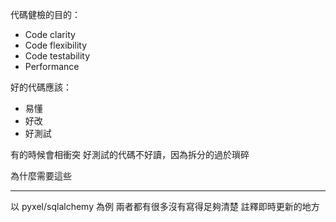 代碼健檢的目的：
- Code clarity
- Code flexibility
- Code testability
- Performance

好的代碼應該：
- 易懂
- 好改
- 好測試

有的時候會相衝突
好測試的代碼不好讀，因為拆分的過於瑣碎

為什麼需要這些

----

以 pyxel/sqlalchemy 為例
兩者都有很多沒有寫得足夠清楚
註釋即時更新的地方